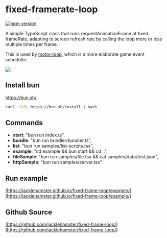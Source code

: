 # fixed-framerate-loop
[![npm version](https://badge.fury.io/js/fixed-framerate-loop.svg)](https://www.npmjs.com/package/fixed-framerate-loop)

A simple TypeScript class that runs requestAnimationFrame at fixed frameRate, adapting to screen refresh rate by calling the loop more or less multiple times per frame.

This is used by [motor-loop](https://github.com/jacklehamster/motor-loop), which is a more elaborate game event scheduler.

![](https://jacklehamster.github.io/bun-template/icon.png)
## Install bun

https://bun.sh/

```bash
curl -fsSL https://bun.sh/install | bash
```

## Commands

- **start**: "bun run index.ts",
- **bundle**: "bun run bundler/bundler.ts",
- **list**: "bun run samples/list-scripts.tsx",
- **example**: "cd example && bun start && cd ..",
- **fileSample**: "bun run samples/file.tsx && cat samples/data/test.json",
- **httpSample**: "bun run samples/server.tsx"

## Run example

[https://jacklehamster.github.io/fixed-frame-loop/example/](https://jacklehamster.github.io/fixed-frame-loop/example/)

## Github Source

[https://github.com/jacklehamster/fixed-frame-loop/](https://github.com/jacklehamster/fixed-frame-loop/)
